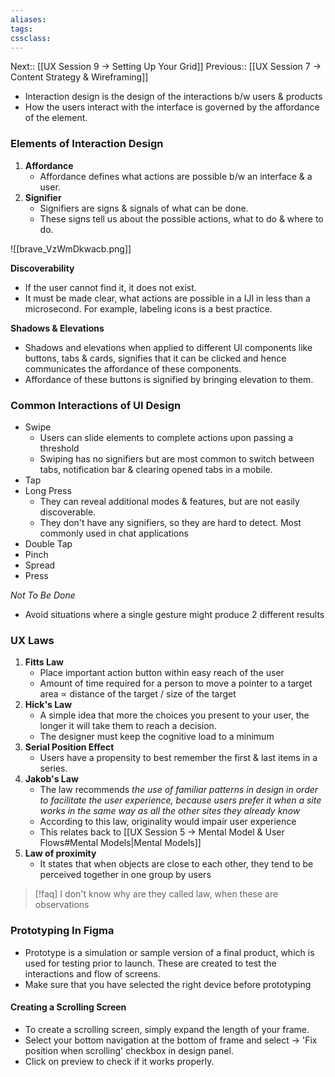 ```yaml
---
aliases:
tags: 
cssclass:
---
```

Next:: [[UX Session 9 → Setting Up Your Grid]]
Previous:: [[UX Session 7 → Content Strategy & Wireframing]]

- Interaction design is the design of the interactions b/w users & products
- How the users interact with the interface is governed by the affordance of the element.

### Elements of Interaction Design
1. **Affordance**
	- Affordance defines what actions are possible b/w an interface & a user.
2. **Signifier**
	- Signifiers are signs & signals of what can be done. 
	- These signs tell us about the possible actions, what to do & where to do.

![[brave_VzWmDkwacb.png]]

**Discoverability**
- If the user cannot find it, it does not exist.
- It must be made clear, what actions are possible in a IJI in less than a microsecond. For example, labeling icons is a best practice.

**Shadows & Elevations**
- Shadows and elevations when applied to different Ul components like buttons, tabs & cards, signifies that it can be clicked and hence communicates the affordance of these components.
- Affordance of these buttons is signified by bringing elevation to them.


### Common Interactions of UI Design
- Swipe
	- Users can slide elements to complete actions upon passing a threshold
	- Swiping has no signifiers but are most common to switch between tabs, notification bar & clearing opened tabs in a mobile.
- Tap
- Long Press
	- They can reveal additional modes & features, but are not easily discoverable.
	- They don't have any signifiers, so they are hard to detect. Most commonly used in chat applications 
- Double Tap
- Pinch
- Spread
- Press

*Not To Be Done*
- Avoid situations where a single gesture might produce 2 different results

### UX Laws
1. **Fitts Law**
	- Place important action button within easy reach of the user
	- Amount of time required for a person to move a pointer to a target area ∝ distance of the target / size of the target
2. **Hick's Law**
	- A simple idea that more the choices you present to your user, the longer it will take them to reach a decision.
	- The designer must keep the cognitive load to a minimum
3. **Serial Position Effect**
	- Users have a propensity to best remember the first & last items in a series.
4. **Jakob's Law**
	- The law recommends *the use of familiar patterns in design in order to facilitate the user experience, because users prefer it when a site works in the same way as all the other sites they already know*
	- According to this law, originality would impair user experience
	- This relates back to [[UX Session 5 → Mental Model & User Flows#Mental Models|Mental Models]]
5. **Law of proximity**
	- It states that when objects are close to each other, they tend to be perceived together in one group by users

> [!faq]
> I don't know why are they called law, when these are observations

### Prototyping In Figma
- Prototype is a simulation or sample version of a final product, which is used for testing prior to launch. These are created to test the interactions and flow of screens.
- Make sure that you have selected the right device before prototyping

#### Creating a Scrolling Screen
- To create a scrolling screen, simply expand the length of your frame.
- Select your bottom navigation at the bottom of frame and select → 'Fix position when scrolling' checkbox in design panel.
- Click on preview to check if it works properly.